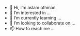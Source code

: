 - 👋 Hi, I’m aslam othman
- 👀 I’m interested in ...
- 🌱 I’m currently learning ...
- 💞️ I’m looking to collaborate on ...
- 📫 How to reach me ...

<!---
aslamisto/aslamisto is a ✨ special ✨ repository because its `README.md` (this file) appears on your GitHub profile.
You can click the Preview link to take a look at your changes.
--->
